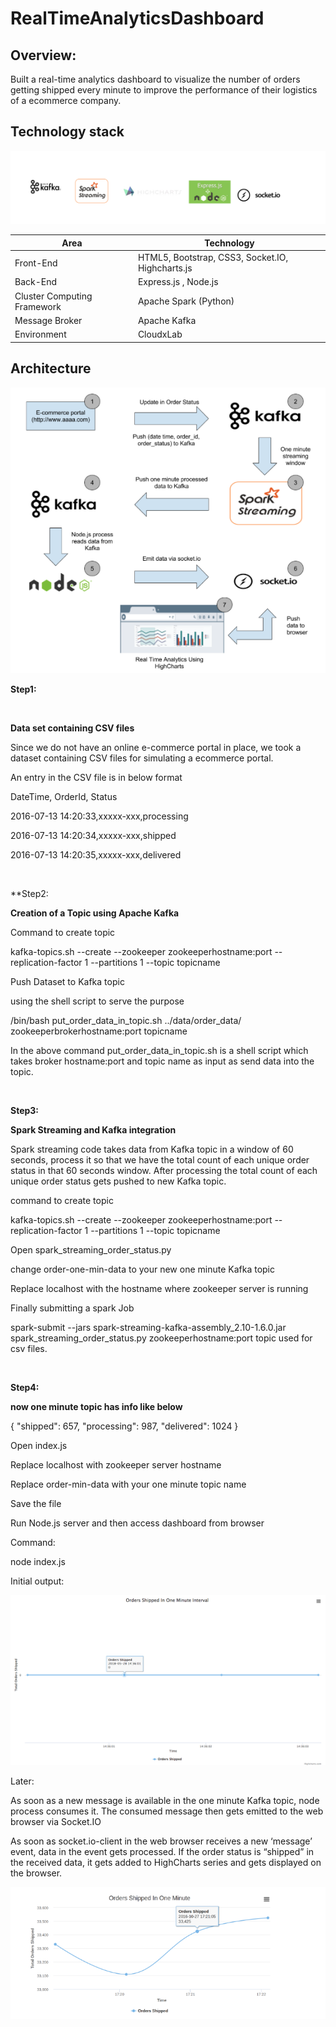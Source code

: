 # RealTimeAnalyticsDashboard
## Overview:

Built a real-time analytics dashboard to visualize the number of orders getting shipped every minute to improve the performance of their logistics of a ecommerce company.

## Technology stack

![](stack.png)

<table>
<thead>
<tr>
<th>Area</th>
<th>Technology</th>
</tr>
</thead>
<tbody>
	<tr>
		<td>Front-End</td>
		<td> HTML5, Bootstrap, CSS3, Socket.IO, Highcharts.js </td>
	</tr>
	<tr>
		<td>Back-End</td>
		<td>Express.js , Node.js</td>
	</tr>
  <tr>
		<td>Cluster Computing Framework</td>
		<td>Apache Spark (Python)</td>
	</tr>
	<tr>
		<td>Message Broker</td>
		<td>Apache Kafka</td>
	</tr>
	<tr>
		<td>Environment</td>
		<td>CloudxLab</td>
	</tr>
</tbody>
</table>

## Architecture

![](architecture.png)

 **Step1:**

</br>

 **Data set containing CSV files**

 Since we do not have an online e-commerce portal in place, we took a dataset containing CSV files for simulating a ecommerce portal.

 An entry in the CSV file is in below format

 DateTime, OrderId, Status

  2016-07-13 14:20:33,xxxxx-xxx,processing

  2016-07-13 14:20:34,xxxxx-xxx,shipped

  2016-07-13 14:20:35,xxxxx-xxx,delivered

</br>

 **Step2:

 **Creation of a Topic using Apache Kafka**

 Command to create topic 

 kafka-topics.sh --create --zookeeper zookeeperhostname:port --replication-factor 1 --partitions 1 --topic topicname
 

 Push Dataset to Kafka topic
 
 using the shell script to serve the purpose

 /bin/bash put_order_data_in_topic.sh ../data/order_data/ zookeeperbrokerhostname:port topicname

 In the above command put_order_data_in_topic.sh is a shell script which takes broker hostname:port and topic name as input as send data into the topic.

</br>

 **Step3:**

 **Spark Streaming and Kafka integration**

 Spark streaming code takes data from Kafka topic in a window of 60 seconds, process it so that we have the total count of each unique order status in that 60 seconds window. After processing the total count of each unique order status gets pushed to new Kafka topic.

command to create topic

 kafka-topics.sh --create --zookeeper zookeeperhostname:port --replication-factor 1 --partitions 1 --topic topicname
 
 Open spark_streaming_order_status.py 

 change order-one-min-data to your new one minute Kafka topic

 Replace localhost with the hostname where zookeeper server is running

 Finally submitting a spark Job

 spark-submit --jars spark-streaming-kafka-assembly_2.10-1.6.0.jar spark_streaming_order_status.py zookeeperhostname:port topic used for  csv files.

</br>

 **Step4:**

 **now one minute topic has info like below**

 {
    "shipped": 657,
    "processing": 987,
    "delivered": 1024
 }

  Open index.js 

  Replace localhost with zookeeper server hostname

  Replace order-min-data with your one minute topic name
  
  Save the file

 Run Node.js server  and then access dashboard from browser 

 Command:

 node index.js
 
Initial output:

![](initial.png)


Later: 

 As soon as a new message is available in the one minute Kafka topic, node process consumes it. The consumed message then gets emitted to the web browser via Socket.IO


 As soon as socket.io-client in the web browser receives a new ‘message’ event, data in the event gets processed. If the order status is “shipped” in the received data, it gets added to HighCharts series and gets displayed on the browser.



![](final.png)

